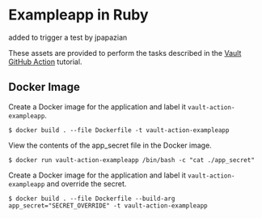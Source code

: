 # Exampleapp in Ruby
added to trigger a test by jpapazian

These assets are provided to perform the tasks described in the [Vault GitHub
Action](https://learn.hashicorp.com/tutorials/vault/github-actions) tutorial.

## Docker Image

Create a Docker image for the application and label it
`vault-action-exampleapp`.

```shell
$ docker build . --file Dockerfile -t vault-action-exampleapp
```

View the contents of the app_secret file in the Docker image.

```shell
$ docker run vault-action-exampleapp /bin/bash -c "cat ./app_secret"
```

Create a Docker image for the application and label it
`vault-action-exampleapp` and override the secret.

```shell
$ docker build . --file Dockerfile --build-arg app_secret="SECRET_OVERRIDE" -t vault-action-exampleapp
```
